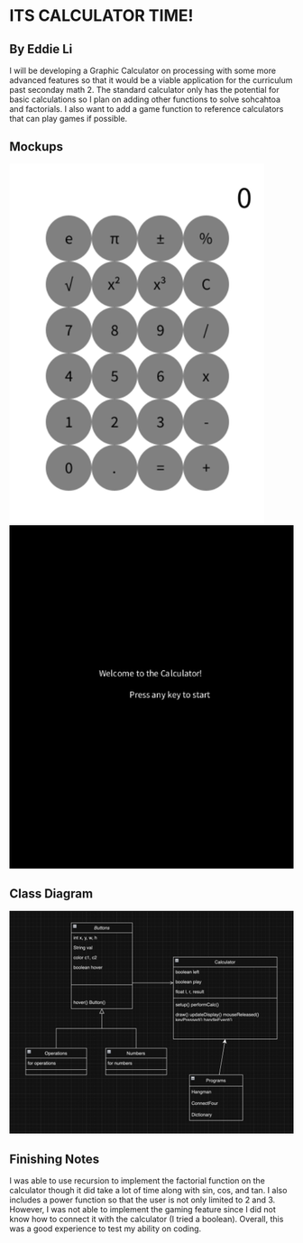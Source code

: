 # ITS CALCULATOR TIME!
## By Eddie Li

I will be developing a Graphic Calculator on processing with some more advanced features so that it would be a viable application for the curriculum past seconday math 2. The standard calculator only has the potential for basic calculations so I plan on adding other functions to solve sohcahtoa and factorials. I also want to add a game function to reference calculators that can play games if possible.

## Mockups

![Calc Mockup](https://github.com/EddieLi24/WorkInProgress/blob/main/images/Calc%20Mockup.png?raw=true)
![Start Screen Mockup](https://github.com/EddieLi24/WorkInProgress/blob/main/images/Start%20Screen%20Mockup.png?raw=true)

## Class Diagram

![Class Diagram](https://github.com/EddieLi24/WorkInProgress/blob/main/images/Class%20Diagram.png?raw=true)

## Finishing Notes

I was able to use recursion to implement the factorial function on the calculator though it did take a lot of time along with sin, cos, and tan. I also includes a power function so that the user is not only limited to 2 and 3. However, I was not able to implement the gaming feature since I did not know how to connect it with the calculator (I tried a boolean). Overall, this was a good experience to test my ability on coding.

